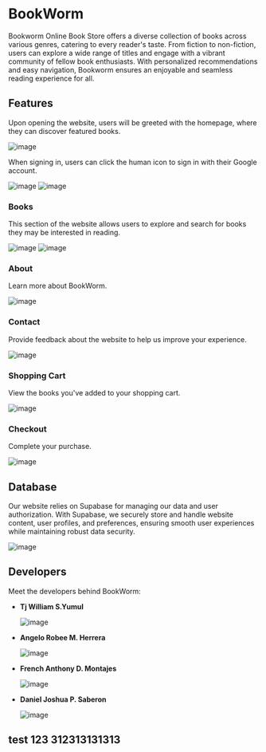 # BookWorm

Bookworm Online Book Store offers a diverse collection of books across various genres, catering to every reader's taste. From fiction to non-fiction, users can explore a wide range of titles and engage with a vibrant community of fellow book enthusiasts. With personalized recommendations and easy navigation, Bookworm ensures an enjoyable and seamless reading experience for all.

## Features

Upon opening the website, users will be greeted with the homepage, where they can discover featured books.

![image](https://github.com/frenchMontajes/2BSCS-1_Herrera_Montajes_Saberon_Yumul/assets/130640700/fc23d4db-d249-436f-8c1d-43098d619135)

When signing in, users can click the human icon to sign in with their Google account.

![image](https://github.com/frenchMontajes/2BSCS-1_Herrera_Montajes_Saberon_Yumul/assets/130640700/a634c5f9-bb2b-4b6a-aea0-c6071510c9a0)
![image](https://github.com/frenchMontajes/2BSCS-1_Herrera_Montajes_Saberon_Yumul/assets/130640700/825d65d4-1a47-49ae-8bee-93090a905f43)

### Books

This section of the website allows users to explore and search for books they may be interested in reading.

![image](https://github.com/frenchMontajes/2BSCS-1_Herrera_Montajes_Saberon_Yumul/assets/130640700/74983ae6-c121-4013-b53f-bfdc208abf5e)
![image](https://github.com/frenchMontajes/2BSCS-1_Herrera_Montajes_Saberon_Yumul/assets/130640700/cfc8a3df-c4dd-45d4-a85e-bcac3d4035d5)

### About

Learn more about BookWorm.

![image](https://github.com/frenchMontajes/2BSCS-1_Herrera_Montajes_Saberon_Yumul/assets/130640700/fa5af74d-43c6-4466-8ebe-365789a42b7e)

### Contact

Provide feedback about the website to help us improve your experience.

![image](https://github.com/frenchMontajes/2BSCS-1_Herrera_Montajes_Saberon_Yumul/assets/130640700/361b57ed-a6db-4d5c-8b3f-589fa4d33808)

### Shopping Cart

View the books you've added to your shopping cart.

![image](https://github.com/frenchMontajes/2BSCS-1_Herrera_Montajes_Saberon_Yumul/assets/130640700/ea89d132-a55b-4895-b167-ed097503936f)

### Checkout

Complete your purchase.

![image](https://github.com/frenchMontajes/2BSCS-1_Herrera_Montajes_Saberon_Yumul/assets/130640700/d319be67-c6d8-4a28-9dd7-2057804f4c51)

## Database

Our website relies on Supabase for managing our data and user authorization. With Supabase, we securely store and handle website content, user profiles, and preferences, ensuring smooth user experiences while maintaining robust data security.

![image](https://github.com/frenchMontajes/2BSCS-1_Herrera_Montajes_Saberon_Yumul/assets/130640700/4e419f82-e832-4fe2-90b7-ff3a7db82469)

## Developers

Meet the developers behind BookWorm:

- **Tj William S.Yumul**
  
  ![image](https://github.com/frenchMontajes/2BSCS-1_Herrera_Montajes_Saberon_Yumul/assets/130640700/6b9573f7-00a7-49cf-8068-28ca5fbd958b)

- **Angelo Robee M. Herrera**
  
  ![image](https://github.com/frenchMontajes/2BSCS-1_Herrera_Montajes_Saberon_Yumul/assets/130640700/55c7b940-08c3-4534-996e-c1e6c10d76a7)

- **French Anthony D. Montajes**
  
  ![image](https://github.com/frenchMontajes/2BSCS-1_Herrera_Montajes_Saberon_Yumul/assets/130640700/f2656bc3-f66f-4951-a6e2-80136eb9ddbe)

- **Daniel Joshua P. Saberon**
  
  ![image](https://github.com/frenchMontajes/2BSCS-1_Herrera_Montajes_Saberon_Yumul/assets/130640700/6c7c8ef5-492c-46c5-85f6-bf735629b597)


## test 123 312313131313